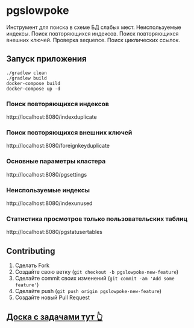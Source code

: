 # pgslowpoke
  Инструмент для поиска в схеме БД слабых мест. 
  Неиспользуемые индексы. 
  Поиск повторяющихся индексов. 
  Поиск повторяющихся внешних ключей. 
  Проверка sequence.
  Поиск циклических ссылок.
  
## Запуск приложения
```
./gradlew clean
./gradlew build
docker-compose build
docker-compose up -d
```


###  Поиск повторяющихся индексов
http://localhost:8080/indexduplicate

###  Поиск повторяющихся внешних ключей
http://localhost:8080/foreignkeyduplicate

### Основные параметры кластера
http://localhost:8080/pgsettings

### Неиспользуемые индексы
http://localhost:8080/indexunused

### Статистика просмотров только пользовательских таблиц
http://localhost:8080/pgstatusertables


## Contributing

1. Сделать Fork
2. Создайте свою ветку (`git checkout -b pgslowpoke-new-feature`)
3. Сделайте commit своих изменений  (`git commit -am 'Add some feature'`)
4. Сделайте push (`git push origin pgslowpoke-new-feature`)
5. Создайте новый Pull Request


## <a href="https://trello.com/b/f9A6f24T/pgslowpoke">Доска с задачами тут 👆</a>
